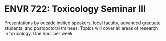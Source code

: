# ENVR 722: Toxicology Seminar III

Presentations by outside invited speakers, local faculty, advanced graduate students, and postdoctoral trainees. Topics will cover all areas of research in toxicology. One hour per week.